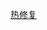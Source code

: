 [热修复](https://mp.weixin.qq.com/s?__biz=MzAxMTI4MTkwNQ==&mid=2650854354&idx=1&sn=e1e52a5681488243e53a61968bdeb666&chksm=81e5a879dde46f0dce3c03929363c52081c3a6c31b6c1cfa49a6ab72922fdb27f63353fa5a8d&mpshare=1&scene=23&srcid=1216edXJU5IkMnyjqQbSUZWb&sharer_shareinfo=56d34592bad5fbcce6c37a2aa0f6ab59&sharer_shareinfo_first=56d34592bad5fbcce6c37a2aa0f6ab59#rd)

